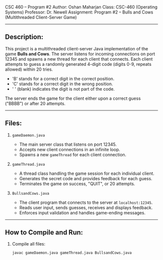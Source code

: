 CSC 460 – Program #2
Author: Oshan Maharjan
Class: CSC-460 (Operating Systems)
Professor: Dr. Newell
Assignment: Program #2 – Bulls and Cows (Multithreaded Client-Server Game)

--------------------------------------------------------------------------------
Description:
--------------------------------------------------------------------------------

This project is a multithreaded client-server Java implementation of the game
**Bulls and Cows**. The server listens for incoming connections on port 12345
and spawns a new thread for each client that connects. Each client attempts to
guess a randomly generated 4-digit code (digits 0-9, repeats allowed) within
20 tries.

- 'B' stands for a correct digit in the correct position.
- 'C' stands for a correct digit in the wrong position.
- ' ' (blank) indicates the digit is not part of the code.

The server ends the game for the client either upon a correct guess ("BBBB")
or after 20 attempts.

--------------------------------------------------------------------------------
Files:
--------------------------------------------------------------------------------

1. `gameDaemon.java`
   - The main server class that listens on port 12345.
   - Accepts new client connections in an infinite loop.
   - Spawns a new `gameThread` for each client connection.

2. `gameThread.java`
   - A thread class handling the game session for each individual client.
   - Generates the secret code and provides feedback for each guess.
   - Terminates the game on success, "QUIT", or 20 attempts.

3. `BullsandCows.java`
   - The client program that connects to the server at `localhost:12345`.
   - Reads user input, sends guesses, receives and displays feedback.
   - Enforces input validation and handles game-ending messages.

--------------------------------------------------------------------------------
How to Compile and Run:
--------------------------------------------------------------------------------

1. Compile all files:

   ```bash
   javac gameDaemon.java gameThread.java BullsandCows.java
